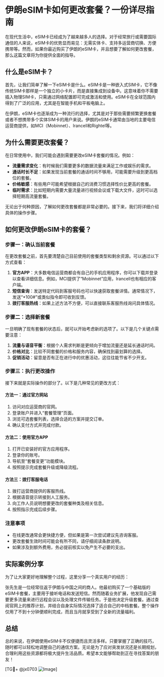 # 伊朗eSIM卡如何更改套餐？一份详尽指南

在现代生活中，eSIM卡已经成为了越来越多人的选择。对于经常旅行或需要国际通信的人来说，eSIM卡的优势显而易见：无需实体卡、支持多运营商切换、方便携带等。然而，如果你最近购买了伊朗的eSIM卡，并且想要了解如何更改套餐，那么这篇文章将为你提供全面的指导。

## 什么是eSIM卡？

首先，让我们简单了解一下eSIM卡是什么。eSIM卡是一种嵌入式SIM卡，它不像传统SIM卡那样是一个独立的小卡片，而是直接集成到设备中。这意味着你不需要插入物理SIM卡，只需通过网络配置即可完成激活和使用。eSIM卡在全球范围内得到了广泛的应用，尤其是在智能手机和平板电脑上。

在伊朗，eSIM卡也逐渐成为一种流行的选择，尤其是对于那些需要频繁更换套餐或者不想携带多个实体SIM卡的用户来说。伊朗的eSIM卡通常由当地的主要电信运营商提供，如MCI（Mobinnet）、Irancell和Rightel等。

## 为什么需要更改套餐？

在日常使用中，我们可能会遇到需要更改eSIM卡套餐的情况。例如：

- **流量需求变化**：有时候我们需要更多的数据流量来满足工作或娱乐的需求。
- **通话时长不足**：如果发现当前套餐的通话时间不够用，可能需要升级到更高档位的套餐。
- **价格敏感**：有些用户可能希望根据自己的消费习惯选择性价比更高的套餐。
- **临时需求**：比如短期内需要大量流量进行视频会议或下载大文件，这时可以选择短期高流量套餐。

无论出于何种原因，了解如何更改套餐都是非常必要的。接下来，我们将详细介绍具体的操作步骤。

## 如何更改伊朗eSIM卡的套餐？

### 步骤一：确认当前套餐

在更改套餐之前，首先要清楚自己目前使用的套餐类型和剩余资源。可以通过以下方式查看：

1. **官方APP**：大多数电信运营商都会有自己的手机应用程序，你可以下载并登录以查看详细信息。例如，MCI提供了“Mobinnet”应用，Irancell也有相应的客户端。
2. **短信查询**：发送特定代码到客服号码也可以快速获取套餐详情。通常情况下，发送“*100#”或类似指令即可收到反馈。
3. **拨打客服热线**：如果上述方法不方便，可以直接联系客服热线询问具体情况。

### 步骤二：选择新套餐

一旦明确了现有套餐的状态后，就可以开始考虑新的选项了。以下是几个关键点需要注意：

1. **流量与语音平衡**：根据个人需求判断是更倾向于增加流量还是延长通话时间。
2. **价格对比**：比较不同套餐的价格和服务内容，确保找到最划算的选择。
3. **促销活动**：留意是否有正在进行中的优惠活动，这往往能节省不少开支。

### 步骤三：执行更改操作

接下来就是实际操作的部分了。以下是几种常见的更改方式：

#### 方法一：通过官方网站

1. 访问对应运营商的官网。
2. 登录账户并进入“套餐管理”页面。
3. 浏览可选套餐列表，选择合适的方案并提交订单。
4. 确认支付方式并完成付款。

#### 方法二：使用官方APP

1. 打开已安装好的官方应用程序。
2. 登录你的账号。
3. 导航至“套餐变更”功能模块。
4. 按照提示完成套餐升级或降级流程。

#### 方法三：拨打客服电话

1. 拨打运营商提供的客服热线。
2. 根据语音提示转接到人工服务。
3. 向工作人员说明想要更改的套餐种类及相关信息。
4. 按照指示完成后续步骤。

### 注意事项

- 在线更改通常会更快捷方便，但如果是第一次尝试建议先咨询客服。
- 更改套餐生效时间可能会有所不同，请仔细阅读条款说明。
- 如果涉及到额外费用，务必提前核实以免产生不必要的支出。

## 实际案例分享

为了让大家更好地理解整个过程，这里分享一个真实用户的经历：

张先生是一位经常往返于伊朗与中国之间的商人。他最初购买了一个基础版的eSIM卡套餐，主要用于接听电话和发送短信。然而随着业务扩展，他发现自己需要更多流量来进行远程会议以及处理文件传输任务。于是他决定升级套餐。通过查阅官网上的推荐计划，并结合自身实际情况选择了适合自己的中档套餐。整个操作仅用了不到十分钟便顺利完成，而且当月就享受到了全新的流量福利。

## 总结

总的来说，在伊朗使用eSIM卡不仅便捷而且灵活多样。只要掌握了正确的技巧，随时都可以轻松地调整自己的通信方案。无论是为了应对突发状况还是长期规划，合理利用这些资源都将极大提升生活品质。希望本文能够帮助到正在寻找答案的朋友！

[TG💪+ @jx0703 ![Image](https://github.com/user-attachments/assets/dbca1d08-cadb-493c-b0ec-ad6f7a83f270)]